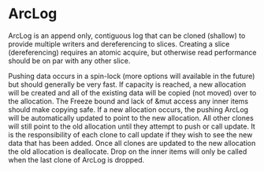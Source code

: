 # ArcLog

ArcLog is an append only, contiguous log that can be cloned (shallow) to provide multiple writers and
dereferencing to slices. Creating a slice (dereferencing) requires an atomic acquire, but otherwise
read performance should be on par with any other slice.

Pushing data occurs in a spin-lock (more options will available in the future) but should generally be very fast.
If capacity is reached, a new allocation will be created and all of the existing data will be copied (not moved) over to
the allocation. The Freeze bound and lack of &mut access any inner items should make copying safe. If a new
allocation occurs, the pushing ArcLog will be automatically updated to point to the new allocation. All other clones will still
point to the old allocation until they attempt to push or call update. It is the responsibility of each clone to
call update if they wish to see the new data that has been added. Once all clones are updated to the new
allocation the old allocation is deallocate. Drop on the inner items will only be called when the last clone
of ArcLog is dropped.



